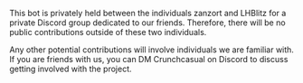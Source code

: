 This bot is privately held between the individuals zanzort and LHBlitz for a private Discord group dedicated to our friends. Therefore, there will be no public contributions outside of these two individuals.

Any other potential contributions will involve individuals we are familiar with. If you are friends with us, you can DM Crunchcasual on Discord to discuss getting involved with the project.
